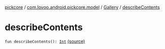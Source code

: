 [pickcore](../../index.md) / [com.lovoo.android.pickcore.model](../index.md) / [Gallery](index.md) / [describeContents](./describe-contents.md)

# describeContents

`fun describeContents(): `[`Int`](https://kotlinlang.org/api/latest/jvm/stdlib/kotlin/-int/index.html) [(source)](https://github.com/lovoo/android-pickpic/blob/master/pickcore/src/main/kotlin/com/lovoo/android/pickcore/model/Gallery.kt#L35)